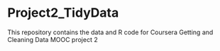 # Project2_TidyData
This repository contains the data and R code for Coursera Getting and Cleaning Data MOOC project 2
